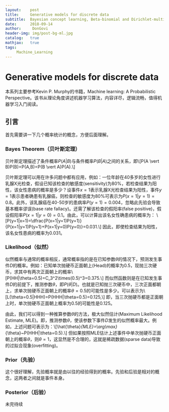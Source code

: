```yaml
---
layout:    post
title:     Generative models for discrete data
subtitle:  Bayesian concept learning, Beta-binomial and Dirichlet-multinomial model
date:      2018-09-14
author:     DonGovi
header-img: img/post-bg-ml.jpg
catalog:   true
mathjax:   true
tags:      
     Machine_Learning
---
```



# Generative models for discrete data

本系列主要参考Kevin P. Murphy的书籍，Machine learning: A Probabilistic Perspective。该书从理论角度讲述机器学习算法，内容详尽，逻辑流畅，值得机器学习入门阅读。

## 引言

首先需要讲一下几个概率统计的概念，方便后面理解。

### Bayes Theorem（贝叶斯定理）

贝叶斯定理描述了条件概率$P(A \vert B)$与条件概率$P(B \vert A)$之间的关系，即\\[P(A \vert B)P(B)=P(A,B)=P(B \vert A)P(A).\\]

贝叶斯定理可以用在许多问题中都有应用，例如：一位年龄在40多岁的女性进行乳腺X光检查，假设已知该检查的敏感度(sensitivity)为80%，若检查结果为阳性，该女性患病的概率是多少？设事件$x=1$表示乳腺X光检查结果为阳性，事件$y=1$表示患者确患有乳腺癌，则检查的敏感度为80%可表示为$P(x=1|y=1)=0.8$。此外，该乳腺癌在40-50岁的患病率$P(y=1)=0.004$，忽略此先验会导致基本概率谬误(base rate fallacy)。还需了解该检查的假阳率(false positive)，假设假阳率$P(x=1|y=0)=0.1$。由此，可以计算出该名女性确患病的概率为：
\\[P(y=1|x=1)=\dfrac{P(x=1|y=1)P(y=1)}{P(x=1|y=1)P(y=1)+P(x=1|y=0)P(y=0)}=0.031.\\]
因此，即使检查结果为阳性，该名女性患病的概率为0.031。

### Likelihood（似然）

似然概率与通常的概率相反，通常概率指的是在已知参数$\theta$的情况下，预测发生事件$D$的概率。例如：已知单次抛硬币正面朝上(Head)的概率为0.5，现抛三次硬币，求其中有两次正面朝上的概率\\[P(HH|\theta=0.5)=C_3^2\times(0.5)^3=0.375.\\]
而似然函数则是在已知发生事件$D$的前提下，推测参数$\theta$，即$P(\theta|D)$。也就是已知抛三次硬币中，三次正面都朝上，求单次抛硬币正面朝上的概率$\theta=0.5$的可能性是多少。可以表示为\\[L(\theta=0.5|HHH)=P(HHH|\theta=0.5)=0.125,\\]
即，当三次抛硬币都是正面朝上时，单次抛硬币正面朝上概率为0.5的可能性是0.125。

由此，我们可以得到一种推算参数$\theta$的方法，极大似然估计(Maximum Likelihood Estimate, MLE)。即，推测参数$\theta$，使该参数下事件$D$发生的似然概率最大。例如，上述问题可表示为：\\[\hat{\theta}_{MLE}=\arg\max}_{\theta}~P(HHH|\theta=0.5).\\]
但如果按照MLE估计上述事件中单次抛硬币正面朝上的概率$\theta$，则$\theta=1$，这显然是不合理的，这就是稀疏数据(sparse data)导致的过拟合现象(overfitting)。

### Prior（先验）

这个很好理解，先验概率就是由以往的经验得到的概率。先验和后验是相对的概念，这两者之间就是事件本身。

### Posterior（后验）

未完待续
